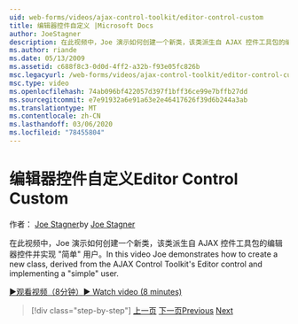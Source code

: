 ```yaml
---
uid: web-forms/videos/ajax-control-toolkit/editor-control-custom
title: 编辑器控件自定义 |Microsoft Docs
author: JoeStagner
description: 在此视频中，Joe 演示如何创建一个新类，该类派生自 AJAX 控件工具包的编辑器控件并实现 "简单" 用户。
ms.author: riande
ms.date: 05/13/2009
ms.assetid: c688f8c3-0d0d-4ff2-a32b-f93e05fc826b
msc.legacyurl: /web-forms/videos/ajax-control-toolkit/editor-control-custom
msc.type: video
ms.openlocfilehash: 74ab096bf422057d397f1bff36ce99e7bffb27dd
ms.sourcegitcommit: e7e91932a6e91a63e2e46417626f39d6b244a3ab
ms.translationtype: MT
ms.contentlocale: zh-CN
ms.lasthandoff: 03/06/2020
ms.locfileid: "78455804"
---
```

# <a name="editor-control-custom"></a><span data-ttu-id="1b446-103">编辑器控件自定义</span><span class="sxs-lookup"><span data-stu-id="1b446-103">Editor Control Custom</span></span>

<span data-ttu-id="1b446-104">作者： [Joe Stagner](https://github.com/JoeStagner)</span><span class="sxs-lookup"><span data-stu-id="1b446-104">by [Joe Stagner](https://github.com/JoeStagner)</span></span>

<span data-ttu-id="1b446-105">在此视频中，Joe 演示如何创建一个新类，该类派生自 AJAX 控件工具包的编辑器控件并实现 "简单" 用户。</span><span class="sxs-lookup"><span data-stu-id="1b446-105">In this video Joe demonstrates how to create a new class, derived from the AJAX Control Toolkit's Editor control and implementing a "simple" user.</span></span>

[<span data-ttu-id="1b446-106">&#9654;观看视频（8分钟）</span><span class="sxs-lookup"><span data-stu-id="1b446-106">&#9654; Watch video (8 minutes)</span></span>](https://channel9.msdn.com/Blogs/ASP-NET-Site-Videos/editor-control-custom)

> [!div class="step-by-step"]
> <span data-ttu-id="1b446-107">[上一页](editor-control.md)
> [下一页](create-a-new-custom-extender.md)</span><span class="sxs-lookup"><span data-stu-id="1b446-107">[Previous](editor-control.md)
[Next](create-a-new-custom-extender.md)</span></span>
